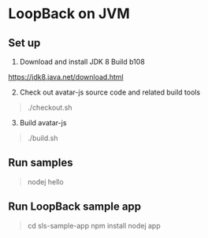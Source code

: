# LoopBack on JVM

## Set up

1. Download and install JDK 8 Build b108

https://jdk8.java.net/download.html

2. Check out avatar-js source code and related build tools

> ./checkout.sh

3. Build avatar-js

> ./build.sh

## Run samples

> nodej hello

## Run LoopBack sample app

> cd sls-sample-app
> npm install
> nodej app


